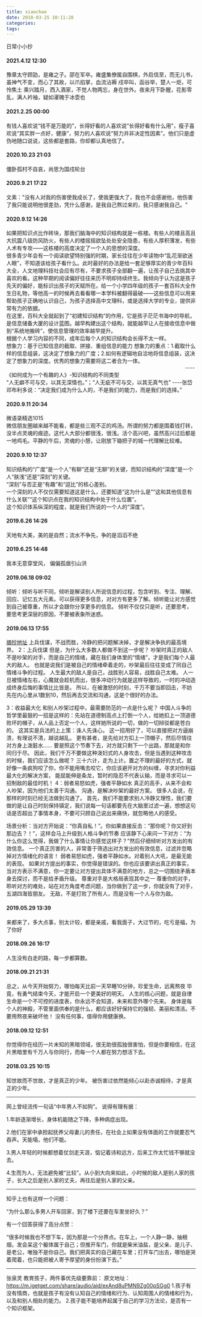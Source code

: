 ```yaml
---
title: xiaochao
date: 2018-03-25 10:11:28
categories:
tags:
---
```

日常小小抄
<!-- more -->
#### 2021.4.12 12:30
豫章太守顾劭，是雍之子。邵在军卒。雍盛集僚属自围棋，外启信至，而无儿书，虽神气不变，而心了其故，以爪掐掌，血流沾褥
戍卒叫，函谷举，楚人一炬，可怜焦土
乘兴踏月，西入酒家，不觉人物两忘，身在世外。夜来月下卧醒，花影零乱，满人衿袖，疑如濯魄于冰壶也
#### 2021.2.25 00:00
有钱人喜欢说“钱不是万能的”，长得好看的人喜欢说“长得好看有什么用”，瘦子喜欢说“其实胖一点好，健康”，努力的人喜欢说“努力并非决定性因素”。他们只是虚伪地随口说说，这些都是套路，你却都认真地信了。
#### 2020.10.23 21:03
僵卧孤村不自哀，尚思为国戍轮台
#### 2020.9.21 17:22
文素："没有人对我的伤害使我成长了，使我更强大了，我也不会感谢他，他伤害了我只能说明他很差劲，凭什么感谢，是我自己熬过来的，我只感谢我自己。"
#### 2020.9.12 14:26
如果把知识点比作砖块，那我们脑海中的知识结构就是一栋楼。有些人的楼且高且大抗震八级防风防火，有些人的楼摇摇欲坠处处安全隐患，有些人厚积薄发，有些人术有专攻——这栋楼的高度决定了一个人的思想的深度。  
很多青少年会有一个阅读欲望特别强的时期，家长往往在少年读物中“乱花渐欲迷人眼”，不知道该给孩子看什么。此时最好的办法是给一套足够厚实的青少年百科大全，人文地理科技社会应有尽有，不要求孩子全部翻一遍，让孩子自己去挑其中喜欢的看。这种早期的阅读偏好往往来历不明却持续终生。我倾向于认为这是孩子先天的偏好，能标识出孩子的天赋所在。给一个小学四年级的孩子一套百科大全作生日礼物，等他高一的时候再去看看哪一本学科被翻得最破——这些信息可以用来帮助孩子正确地认识自己，为孩子选择高中文理科，或是选择大学的专业，提供非常有力的依据。  
在这里，百科大全就起到了“初建知识结构”的作用，它是孩子茫茫书海中的导航，是信息储备大厦的设计蓝图。越早构建出这个结构，就能越早让人在接收信息中做到“系统地搬砖”，使信息管理的效率越早提升。  
根据个人学习内容的不同，成年后每个人的知识结构会长得不太一样。  
想象力：基于已知信息的截取、拼接、重组信息的能力
想象力的重点：1.截取什么样的信息组装，这决定了想象力的广度；2.如何有逻辑地自洽地将信息组装，这决定了想象力的深度。优秀的想象力需要将这二者合为一体。  
&emsp;&emsp;&emsp;&emsp;&emsp;&emsp;&emsp;&emsp;&emsp;&emsp;&emsp;&emsp;&emsp;&emsp;&emsp;&emsp;&emsp;&emsp;&emsp;&emsp;&emsp;&emsp;&emsp;&emsp;&emsp;&emsp;&emsp;&emsp;&emsp;&emsp;&emsp;&emsp;&emsp;&emsp;----《如何成为一个有趣的人》-知识结构的不同类型  
“人无癖不可与交，以其无深情也。”；“人无疵不可与交，以其无真气也” ----张岱  
邓布利多说：“决定我们成为什么人的，不是我们的能力，而是我们的选择。”
#### 2020.9.11 20:34
微语录精选1015  
微信朋友圈越来越不能看，都是些三观不正的鸡汤。所谓的努力都是围着钱打转，没半点灵魂的痕迹。这代人大部分都很浅，很浅。活个高兴吧，虽然高兴过后都是一地鸡毛。平静的午后，灵魂的小憩，让刚放下锄把子的城一代理解比较难。
#### 2020.9.10 12:37
知识结构的“广度”是一个人“有聊”还是“无聊”的关键，而知识结构的“深度”是一个人“肤浅”还是“深刻”的关键。  
“深刻”与否正是“有趣”和“逗比”的核心差别。  
一个深刻的人不仅仅需要知道这是什么，还要知道“这为什么是”“这和其他信息有什么关联”“这个知识点在我的知识结构中处于什么位置”。  
这个知识体系纵深的程度，就是我们所说的一个人的“深度”。
#### 2019.6.26 14:26
天地有大美，美的是自然；流水不争先，争的是滔滔不绝
#### 2019.6.25 14:48
我本无意穿堂风， 偏偏孤倨引山洪
#### 2019.06.18 09:02
倾听：倾听与听不同，倾听是解读别人所说信息的过程，包含听到、专注、理解、回应、记忆五大元素。可以获得更多信息，对对方有更多了解。倾听能让对方感觉到自己被尊重，所以才会跟你分享更多的信息。
倾听不仅仅只是听，还要思考，要思考更深层的原因，不要被表象所迷惑。

#### 2019.06.13 17:55
[摘抄地址](https://mp.weixin.qq.com/s?__biz=MzIzNzM5MTI0Nw==&mid=2247491492&idx=5&sn=ff89fda8279741c86f61d51da7a972c9&chksm=e8c80344dfbf8a52ec81d2ab216290d11ecf00c3255761a676b54bd75a837f4683cfdf77a219&scene=0&xtrack=1&key=b0ebf1a5d52c1bb69fb06bc850c8f16b7a8b31c4c30dac1069cdbb9cbd7800680df64e4c487dd11c13db023f62a056d326ec185cf22da40f5b95cc43632442c15ee018aa2a07fff516c585dbefacda81&ascene=1&uin=MTQxMDYwNzEwMg%3D%3D&devicetype=Windows+10&version=62060833&lang=zh_CN&pass_ticket=o8%2BDH7X5izJrv5TEIiQCIHVApW8nc54nKIqNJF19l7IXFi8tp06NWD5Puk9fg6PU)
上兵伐谋，不战而胜，冷静的把问题解决掉，才是解决争执的最高境界。
2：上兵伐谋
但是，为什么大多数人都做不到这一步呢？
吵架时真正的敌人不是吵架的对手，而是自己的情绪，藏在我们身体里的“情绪”，才是我们每个人最大的敌人。
也就是说我们是被自己的情绪牵着走的，吵架最后往往变成了同自己情绪斗争的过程。
人生最大的敌人是自己，战胜别人容易，战胜自己太难。
人一旦被情绪左右，心魔就会趁机而出，很多冲动行为就是这样导致的，一时的冲动造成终身后悔的事情比比皆是。
所以，在被激怒的时刻，千万不要当即回击，不妨先在内心里从1数到10，然后再去交流和沟通，这是个很好的办法。

3：收益最大化
和别人吵架过程中，最需要防范的一点是什么呢？
中国人斗争的哲学里最狠的一招是这样的：先站在道德制高点上打倒一个人，给她扣上一顶道德败坏的帽子，从人品上否定一个人，这样她所说的一切，做的一切辩驳都是苍白的。
这其实是兵法的上上策：诛人先诛心。
这一招用好了，可以直接把对方逼崩溃，有理说不清，越说越乱。
更有甚者，是先给对方扣上一顶帽子，然后尽情往对方身上泼脏水……
要是照这个节奏下去，对方就只剩下一个出路，那就是和你同归于尽。
因此，我们千万不要做这种泼妇式的人身攻击，但是当遇到这种攻击的时候，我们应该怎么做呢？
三十六计，走为上计。置之不理的最好的方式，就好像一条疯狗咬了你，你不能用嘴去咬它，你应该避开对方的纠缠，寻求对你利益最大化的解决方案，
能屈能伸是条龙，暂时的隐忍不代表认输，而是寻求可以一招制敌的最佳时机！
4：弱者易怒如虎，强者平静如水
真正的高手，从来不会和人吵架，因为他们太善于沟通。
沟通，是解决吵架的最好方案。
很多人会说，在那样的时刻已经无法做到沟通了。
首先，我们不能要求别人冷静又理性，我们要做的是让自己时刻保持镇定，我们说每一句话都要先在大脑里过滤一遍，想想这句话是否超出了事情本身，不要可只顾自己说出来痛快，就忽略他人的感受。


场景分析：当对方开始说：“你真自私！”。你如果直接反击：“那你呢？你又好到那边去？！”，这样会马上升级到人格斗争的节奏
应该静下心来问一下对方：“为什么你这么觉得，我做了什么事情让你感觉这样子？”然后仔细倾听对方发出的有效信息。
一个真正厉害的人，非常善于筛选出对方发出的有效信息，过滤并忽略掉对方情绪化的语言！
弱者易怒如虎，强者平静如水。对着别人大吼，是最无能的表现。
如果对方提出的事实，你觉得是错误的。你也应该要讲出真正的事实，当对方表示不满意，你一定要让对方提出具体不满意的地方，总之一切围绕矛盾本身去探讨，而不是给矛盾升级。
尊重对手是大格局表现其中之一
尊重你的对手，聆听对方的难处，站在对方角度考虑问题，当你做到了这一步，你就没有了对手，五湖四海皆朋友。
无敌，不是打败了所有人，而是没有一个人与你为敌。

#### 2019.05.29 13:39
来都来了，多大点事，别太计较，都是亲戚，看我面子，大过节的，吃亏是福，为了你好
#### 2018.09.26 16:17
人生没有白走的路，每一步都算数。

#### 2018.09.21 21:31
总之，从今天开始努力，哪怕每天比前一天早睡10分钟，珍爱生命，远离熬夜
毕竟，有勇气结束今天，才能开启一个更美好的明天。
人生的核心问题，就是自律
生命是一个不可控的进度表，你永远不会知道，未来和意外哪个先来。
身体是每个人的神殿，不管里面供奉的是什么，都应该好好保持它的强韧、美丽和清洁。不要用熬夜来破坏他！
没有任何事，值得你用健康换。

#### 2018.09.12 12:51
你觉得你在经历一片未知的黑暗领域，很无助很孤独很害怕，但是你要相信，在这片黑暗里有千万人与你同行，而每一个人都在努力想活下去。

#### 2018.03.25 10:15
知世故而不世故，才是真正的少年。
被伤害过依然能倾心以赴赤诚相待，才是真正的少年。
- - -
网上曾经流传一句话“中年男人不如狗”。
说得有理有据：

1.年龄逐渐增长，身体机能随之下降，多种病症出现。

2.他们在家中承担起抚养父母妻儿的责任，在社会上如果没有体面的工作就要忍气吞声。天能塌，他们不能。

3.男人年轻的时候都想着仗剑走天涯，惦记着诗和远方，后来工作太忙钱不够就没去。

4.生而为人，无法避免被“比较”。从小到大向来如此，小时候的敌人是别人家的孩子，长大之后是别人家的丈夫，再往后是别人家的父亲。
- - -
知乎上也有这样一个问题：

“为什么那么多男人开车回家，到了楼下还要在车里坐好久？”

有一个回答获得了高分点赞：

“很多时候我也不想下车，因为那是一个分界点。在车上，一个人静一静，抽根烟，发会呆这个躯体属于自己；但推开车门，你就是柴米油盐，是父亲、是儿子、是老公，唯独不是你自己。我们把真实的自己藏在车里；打开车门出去，哪怕是哭着爬着，也只能把被人寄予厚望的身份扮演下去。”
- - -
张泉灵 教育孩子，两件事优先级要靠前：
   原文地址：https://m.igetget.com/share/audio/aid/exAnd8uPMN9Zg00pSGg0
1.孩子有没有情商，也就是孩子有没有认知自己的情绪和行为、认知周围人的情绪和行为，以及和别人相处的能力。
2.孩子能不能培养起属于自己的学习方法论，是否有一个知识框架。
